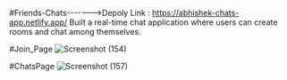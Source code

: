 #Friends-Chats------->Depoly Link : https://abhishek-chats-app.netlify.app/ Built a real-time chat application where users can create rooms and chat among themselves.

#Join_Page
![Screenshot (154)](https://github.com/user-attachments/assets/a6f527cd-5e8a-421e-a91b-b2927899f4be)

#ChatsPage
![Screenshot (157)](https://github.com/user-attachments/assets/512faf62-6755-43b7-9be8-aff8146bbcd0)
